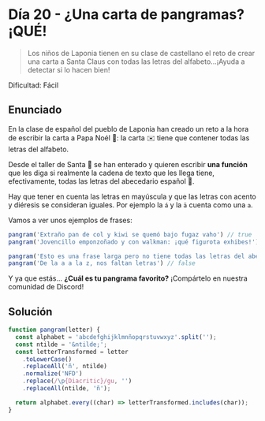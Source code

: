 # Día 20 - ¿Una carta de pangramas? ¡QUÉ!

> Los niños de Laponia tienen en su clase de castellano el reto de crear una carta a Santa Claus con todas las letras del alfabeto...¡Ayuda a detectar si lo hacen bien!

Dificultad: Fácil

## Enunciado

En la clase de español del pueblo de Laponia han creado un reto a la hora de escribir la carta a Papa Noél 🎅: la carta ✉️ tiene que contener todas las letras del alfabeto.

Desde el taller de Santa 🎅 se han enterado y quieren escribir **una función** que les diga si realmente la cadena de texto que les llega tiene, efectivamente, todas las letras del abecedario español 🔎.

Hay que tener en cuenta las letras en mayúscula y que las letras con acento y diéresis se consideran iguales. Por ejemplo la `á` y la `ä` cuenta como una `a`.

Vamos a ver unos ejemplos de frases:

```js
pangram('Extraño pan de col y kiwi se quemó bajo fugaz vaho') // true
pangram('Jovencillo emponzoñado y con walkman: ¡qué figurota exhibes!') // true

pangram('Esto es una frase larga pero no tiene todas las letras del abecedario') // false
pangram('De la a a la z, nos faltan letras') // false
```

Y ya que estás... **¿Cuál es tu pangrama favorito?** ¡Compártelo en nuestra comunidad de Discord!

## Solución

```js
function pangram(letter) {
  const alphabet = 'abcdefghijklmnñopqrstuvwxyz'.split('');
  const ntilde = '&ntilde;';
  const letterTransformed = letter
    .toLowerCase()
    .replaceAll('ñ', ntilde)
    .normalize('NFD')
    .replace(/\p{Diacritic}/gu, '')
    .replaceAll(ntilde, 'ñ');

  return alphabet.every((char) => letterTransformed.includes(char));
}
```


